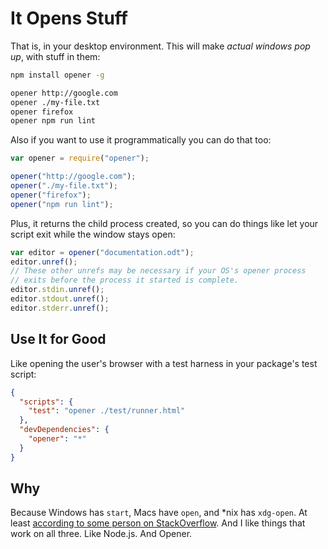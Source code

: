 # It Opens Stuff

That is, in your desktop environment. This will make _actual windows pop up_, with stuff in them:

```bash
npm install opener -g

opener http://google.com
opener ./my-file.txt
opener firefox
opener npm run lint
```

Also if you want to use it programmatically you can do that too:

```js
var opener = require("opener");

opener("http://google.com");
opener("./my-file.txt");
opener("firefox");
opener("npm run lint");
```

Plus, it returns the child process created, so you can do things like let your script exit while the window stays open:

```js
var editor = opener("documentation.odt");
editor.unref();
// These other unrefs may be necessary if your OS's opener process
// exits before the process it started is complete.
editor.stdin.unref();
editor.stdout.unref();
editor.stderr.unref();
```

## Use It for Good

Like opening the user's browser with a test harness in your package's test script:

```json
{
  "scripts": {
    "test": "opener ./test/runner.html"
  },
  "devDependencies": {
    "opener": "*"
  }
}
```

## Why

Because Windows has `start`, Macs have `open`, and \*nix has `xdg-open`. At least [according to some person on StackOverflow](http://stackoverflow.com/q/1480971/3191). And I like things that work on all three. Like Node.js. And Opener.
